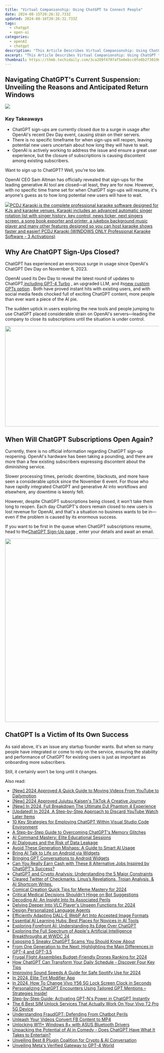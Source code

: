 ```yaml
---
title: "Virtual Companionship: Using ChatGPT to Connect People"
date: 2024-08-15T20:26:32.733Z
updated: 2024-08-16T20:26:32.733Z
tags:
  - chatgpt
  - open-ai
categories:
  - openAI
  - chatgpt
description: "This Article Describes Virtual Companionship: Using ChatGPT to Connect People"
excerpt: "This Article Describes Virtual Companionship: Using ChatGPT to Connect People"
thumbnail: https://thmb.techidaily.com/3ca289f4707af5e0ebcc0fe8b2f301906af8c014f3bb06033bb1a4fefba543ee.jpg
---
```


## Navigating ChatGPT's Current Suspension: Unveiling the Reasons and Anticipated Return Windows

<!-- affiliate ads begin -->
<a href="https://shop.mondly.com/affiliate.php?ACCOUNT=ATISTUDI&AFFILIATE=108875&PATH=https%3A%2F%2Fwww.mondly.com%3FAFFILIATE%3D108875%26RESOURCE%3D%2BGeneral%2B970x90%2B"><img src="https://secure.avangate.com/images/merchant/69c418c33ec2e1a4267fa9bb77fa1428/general-970x90.gif" border="0"></a>
<!-- affiliate ads end -->
### Key Takeaways

* ChatGPT sign-ups are currently closed due to a surge in usage after OpenAI's recent Dev Day event, causing strain on their servers.
* There is no specific timeframe for when sign-ups will reopen, leaving potential new users uncertain about how long they will have to wait.
* OpenAI is actively working to address the issue and ensure a great user experience, but the closure of subscriptions is causing discontent among existing subscribers.

Want to sign up to ChatGPT? Well, you're too late.

 OpenAI CEO Sam Altman has officially revealed that sign-ups for the leading generative AI tool are closed—at least, they are for now. However, with no specific time frame set for when ChatGPT sign-ups will resume, it's anyone's guess as to how long potential new users will have to wait.

<!-- affiliate ads begin -->
<a href="https://shop.pcdj.com/order/checkout.php?PRODS=4698832&QTY=1&AFFILIATE=108875&CART=1"> <img src="https://secure.avangate.com/images/merchant/47f4b6321e9fd8e8f7326a6adc1a7c1e/products/karaoki-new-searchresultspane.jpg" border="0">PCDJ Karaoki is the complete professional karaoke software designed for KJs and karaoke venues. Karaoki includes an advanced automatic singer rotation list with singer history, key control, news ticker, next singers screen, a song book exporter and printer, a jukebox background music player and many other features designed so you can host karaoke shows faster and easier! 
 PCDJ Karaoki (WINDOWS ONLY Professional Karaoke Software - 3 Activations)</a>
<!-- affiliate ads end -->
## Why Are ChatGPT Sign-Ups Closed?

 ChatGPT has experienced an enormous surge in usage since OpenAI's ChatGPT Dev Day on November 6, 2023.

 OpenAI used its Dev Day to reveal the latest round of updates to ChatGPT,[including GPT-4 Turbo](https://www.makeuseof.com/chatgpts-latest-update-explained/) , an upgraded LLM, and its[new custom GPTs option](https://www.makeuseof.com/how-use-create-a-gpt-to-create-a-customized-version-of-chatgpt/) . Both have proved instant hits with existing users, and with social media feeds chocked full of exciting ChatGPT content, more people than ever want a piece of the AI pie.

 The sudden uptick in users exploring the new tools and people jumping to use ChatGPT placed considerable strain on OpenAI's servers—leading the company to close its subscriptions until the situation is under control.

<!-- affiliate ads begin -->
<a href="https://ursime.pxf.io/c/5597632/2092236/16384" target="_top" id="2092236"><img src="//a.impactradius-go.com/display-ad/16384-2092236" border="0" alt="" width="1920" height="329"/></a><img height="0" width="0" src="https://imp.pxf.io/i/5597632/2092236/16384" style="position:absolute;visibility:hidden;" border="0" />
<!-- affiliate ads end -->
## When Will ChatGPT Subscriptions Open Again?

 Currently, there is no official information regarding ChatGPT sign-up reopening. OpenAI's hardware has been taking a pounding, and there are more than a few existing subscribers expressing discontent about the diminishing service.

 Slower processing times, periodic downtime, blackouts, and more have seen a considerable uptick since the November 6 event. For those who have rapidly integrated ChatGPT and generative AI into workflows and elsewhere, any downtime is keenly felt.

 However, despite ChatGPT subscriptions being closed, it won't take them long to reopen. Each day ChatGPT's doors remain closed to new users is lost revenue for OpenAI, and that's a situation no business wants to be in—even if the problem is caused by its enormous success.

 If you want to be first in the queue when ChatGPT subscriptions resume, head to the[ChatGPT Sign-Up page](https://chat.openai.com/auth/login?ref=upstract.com) , enter your details and await an email.

<!-- affiliate ads begin -->
<a href="https://appsumo.8odi.net/c/5597632/2068416/7443" target="_top" id="2068416"><img src="//a.impactradius-go.com/display-ad/7443-2068416" border="0" alt="" width="1200" height="600"/></a><img height="0" width="0" src="https://appsumo.8odi.net/i/5597632/2068416/7443" style="position:absolute;visibility:hidden;" border="0" />
<!-- affiliate ads end -->
## ChatGPT Is a Victim of Its Own Success

 As said above, it's an issue any startup founder wants. But when so many people have integrated or come to rely on the service, ensuring the stability and performance of ChatGPT for existing users is just as important as onboarding more subscribers.

Still, it certainly won't be long until it changes.


<ins class="adsbygoogle"
     style="display:block"
     data-ad-format="autorelaxed"
     data-ad-client="ca-pub-7571918770474297"
     data-ad-slot="1223367746"></ins>



<ins class="adsbygoogle"
     style="display:block"
     data-ad-client="ca-pub-7571918770474297"
     data-ad-slot="8358498916"
     data-ad-format="auto"
     data-full-width-responsive="true"></ins>

<span class="atpl-alsoreadstyle">Also read:</span>
<div><ul>
<li><a href="https://youtube-web.techidaily.com/024-approved-a-quick-guide-to-moving-videos-from-youtube-to-dailymotion/"><u>[New] 2024 Approved  A Quick Guide to Moving Videos From YouTube to Dailymotion</u></a></li>
<li><a href="https://tiktok-clips.techidaily.com/new-2024-approved-jujutsu-kaisens-tiktok-a-creative-journey/"><u>[New] 2024 Approved  Jujutsu Kaisen's TikTok  A Creative Journey</u></a></li>
<li><a href="https://fox-http.techidaily.com/new-in-2024-full-breakdown-the-ultimate-dji-phantom-4-experience/"><u>[New] In 2024, Full Breakdown  The Ultimate DJI Phantom 4 Experience</u></a></li>
<li><a href="https://facebook-video-share.techidaily.com/updated-in-2024-a-step-by-step-approach-to-discard-youtube-watch-later-items/"><u>[Updated] In 2024, A Step-by-Step Approach to Discard YouTube Watch Later Items</u></a></li>
<li><a href="https://tech-hub.techidaily.com/10-key-strategies-for-employing-chatgpt-within-visual-studio-code-environment/"><u>10 Key Strategies for Employing ChatGPT Within Visual Studio Code Environment</u></a></li>
<li><a href="https://tech-hub.techidaily.com/a-step-by-step-guide-to-overcoming-chatgpts-memory-glitches/"><u>A Step-by-Step Guide to Overcoming ChatGPT's Memory Glitches</u></a></li>
<li><a href="https://tech-hub.techidaily.com/ai-command-mastery-elite-educational-sessions/"><u>AI Command Mastery: Elite Educational Sessions</u></a></li>
<li><a href="https://tech-hub.techidaily.com/ai-dialogues-and-the-risk-of-data-leakage/"><u>AI Dialogues and the Risk of Data Leakage</u></a></li>
<li><a href="https://tech-hub.techidaily.com/avoid-these-generation-mishaps-a-guide-to-smart-ai-usage/"><u>Avoid These Generation Mishaps: A Guide to Smart AI Usage</u></a></li>
<li><a href="https://tech-hub.techidaily.com/bring-ai-talk-to-life-on-android-via-widgets/"><u>Bring AI Talk to Life on Android via Widgets</u></a></li>
<li><a href="https://tech-hub.techidaily.com/bringing-gpt-conversations-to-android-widgets/"><u>Bringing GPT Conversations to Android Widgets</u></a></li>
<li><a href="https://tech-hub.techidaily.com/can-you-really-earn-cash-with-these-8-alternative-jobs-inspired-by-chatgpts-success/"><u>Can You Really Earn Cash with These 8 Alternative Jobs Inspired by ChatGPT's Success?</u></a></li>
<li><a href="https://tech-hub.techidaily.com/chatgpt-and-crypto-analysis-understanding-the-5-major-constraints/"><u>ChatGPT and Crypto Analysis: Understanding the 5 Major Constraints</u></a></li>
<li><a href="https://tech-hub.techidaily.com/1722149717168-cleared-twitter-of-checkmarks-linuss-revelations-trojan-analysis-and-ai-shortcom-writes/"><u>Cleared Twitter of Checkmarks, Linus’s Revelations, Trojan Analysis, & AI Shortcom Writes.</u></a></li>
<li><a href="https://extra-hints.techidaily.com/comical-creation-quick-tips-for-meme-mastery-for-2024/"><u>Comical Creation  Quick Tips for Meme Mastery for 2024</u></a></li>
<li><a href="https://tech-hub.techidaily.com/critical-medical-decisions-shouldnt-hinge-on-bot-suggestions/"><u>Critical Medical Decisions Shouldn't Hinge on Bot Suggestions</u></a></li>
<li><a href="https://tech-hub.techidaily.com/decoding-ai-an-insight-into-its-associated-perils/"><u>Decoding AI: An Insight Into Its Associated Perils</u></a></li>
<li><a href="https://fox-helps.techidaily.com/delving-deeper-into-vlc-players-unseen-functions-for-2024/"><u>Delving Deeper Into VLC Player's Unseen Functions for 2024</u></a></li>
<li><a href="https://tech-hub.techidaily.com/design-personalized-language-agents/"><u>Design Personalized Language Agents</u></a></li>
<li><a href="https://tech-hub.techidaily.com/efficiently-adapting-dall-e-webp-art-into-accepted-image-formats/"><u>Efficiently Adapting DALL-E WebP Art Into Accepted Image Formats</u></a></li>
<li><a href="https://tech-hub.techidaily.com/essential-ai-learning-hubs-best-places-for-novices-in-ai-tools/"><u>Essential AI Learning Hubs: Best Places for Novices in AI Tools</u></a></li>
<li><a href="https://tech-hub.techidaily.com/exploring-forefront-ai-understanding-its-edge-over-chatgpt/"><u>Exploring Forefront AI: Understanding Its Edge Over ChatGPT</u></a></li>
<li><a href="https://tech-hub.techidaily.com/exploring-the-full-spectrum-of-apples-artificial-intelligence-breakthroughs-at-wwdc-24/"><u>Exploring the Full Spectrum of Apple's Artificial Intelligence Breakthroughs at WWDC 24</u></a></li>
<li><a href="https://tech-hub.techidaily.com/exposing-5-sneaky-chatgpt-scams-you-should-know-about/"><u>Exposing 5 Sneaky ChatGPT Scams You Should Know About</u></a></li>
<li><a href="https://tech-hub.techidaily.com/from-one-generation-to-the-next-highlighting-the-main-differences-in-gpt-(span-stylecolor-0000ff)4(span)-and-gpt-35/"><u>From One Generation to the Next: Highlighting the Main Differences in GPT-<span Style=color: #0000Ff>4</Span> and GPT-3.5</u></a></li>
<li><a href="https://some-techniques.techidaily.com/frugal-flight-assemblies-budget-friendly-drones-ranking-for-2024/"><u>Frugal Flight Assemblies  Budget-Friendly Drones Ranking for 2024</u></a></li>
<li><a href="https://tech-hub.techidaily.com/1722195840734-how-chatgpt-can-transform-your-daily-schedule-discover-four-key-tips/"><u>How ChatGPT Can Transform Your Daily Schedule - Discover Four Key Tips</u></a></li>
<li><a href="https://fox-glue.techidaily.com/improving-sound-speeds-a-guide-for-safe-spotify-use-for-2024/"><u>Improving Sound Speeds  A Guide for Safe Spotify Use for 2024</u></a></li>
<li><a href="https://vp-tips.techidaily.com/in-2024-elite-tint-modifier-app/"><u>In 2024, Elite Tint Modifier App</u></a></li>
<li><a href="https://android-unlock.techidaily.com/in-2024-how-to-change-vivo-y56-5g-lock-screen-clock-in-seconds-by-drfone-android/"><u>In 2024, How To Change Vivo Y56 5G Lock Screen Clock in Seconds</u></a></li>
<li><a href="https://tech-hub.techidaily.com/1722194150285-personalizing-chatgpt-encounters-using-tailored-gpt-mentions-strategies-inside/"><u>Personalizing ChatGPT Encounters Using Tailored GPT Mentions – Strategies Inside!</u></a></li>
<li><a href="https://tech-hub.techidaily.com/1722139152914-step-by-step-guide-activating-gpt-ns-power-in-chatgpt-instantly/"><u>Step-by-Step Guide: Activating GPT-N's Power in ChatGPT Instantly</u></a></li>
<li><a href="https://sim-unlock.techidaily.com/the-6-best-sim-unlock-services-that-actually-work-on-your-vivo-t2-pro-5g-device-by-drfone-android/"><u>The 6 Best SIM Unlock Services That Actually Work On Your Vivo T2 Pro 5G Device</u></a></li>
<li><a href="https://tech-hub.techidaily.com/understanding-fraudgpt-defending-from-chatbot-perils/"><u>Understanding FraudGPT: Defending From Chatbot Perils</u></a></li>
<li><a href="https://facebook-video-content.techidaily.com/unleash-your-videos-convert-fb-content-to-mp4/"><u>Unleash Your Videos  Convert FB Content to MP4</u></a></li>
<li><a href="https://driver-install.techidaily.com/unlocking-w11plus-windows-8plus-with-asus-bluetooth-drivers/"><u>Unlocking W11+ Windows 8+ with ASUS Bluetooth Drivers</u></a></li>
<li><a href="https://tech-hub.techidaily.com/unpacking-the-potential-of-ai-in-comedy-does-chatgpt-have-what-it-takes-to-entertain/"><u>Unpacking the Potential of AI in Comedy - Does ChatGPT Have What It Takes to Entertain?</u></a></li>
<li><a href="https://tech-hub.techidaily.com/unveiling-best-8-plugin-coalition-for-crypto-and-ai-conversation/"><u>Unveiling Best 8 Plugin Coalition for Crypto & AI Conversation</u></a></li>
<li><a href="https://tech-hub.techidaily.com/unveiling-metas-verified-gateway-to-gpt-4-world/"><u>Unveiling Meta's Verified Gateway to GPT-4 World</u></a></li>
</ul></div>
